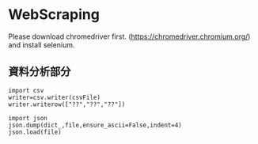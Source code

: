 # WebScraping
Please download chromedriver first. 
(https://chromedriver.chromium.org/) <br>
and install selenium.

## 資料分析部分
<code>import csv</code><br>
<code>writer=csv.writer(csvFile)</code><br>
<code>writer.writerow(["??","??","??"])</code><br>

<code>import json</code><br>
<code>json.dump(dict_,file,ensure_ascii=False,indent=4)</code><br>
<code>json.load(file)</code>



